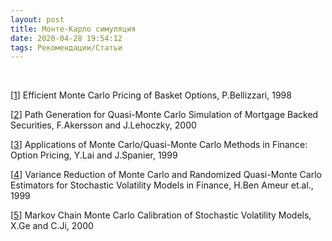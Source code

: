 ```yaml
---
layout: post
title: Монте-Карло симуляция
date: 2020-04-28 19:54:12
tags: Рекомендации/Статьи
---
```


<br>

 
       
[<a href="http://www.smartquant.com/references/MonteCarlo/mc2.pdf">1</a>]        Efficient Monte Carlo Pricing of Basket Options, P.Bellizzari, 1998


[<a href="http://www.smartquant.com/references/MonteCarlo/mc5.pdf">2</a>]
                        Path Generation for Quasi-Monte Carlo Simulation of
                        Mortgage Backed Securities, F.Akersson and J.Lehoczky,
                        2000
   
[<a href="http://www.smartquant.com/references/MonteCarlo/mc6.pdf">3</a>]
                  Applications of Monte Carlo/Quasi-Monte Carlo Methods in
                  Finance: Option Pricing, Y.Lai and J.Spanier, 1999
   
[<a href="http://www.smartquant.com/references/MonteCarlo/mc7.pdf">4</a>]
      Variance Reduction of Monte Carlo and Randomized Quasi-Monte Carlo
      Estimators for Stochastic Volatility Models in Finance, H.Ben Ameur et.al.,
      1999

[<a href="http://www.smartquant.com/references/MonteCarlo/mc8.pdf">5</a>]
Markov Chain Monte Carlo Calibration of Stochastic Volatility Models, X.Ge and C.Ji, 2000   




    


